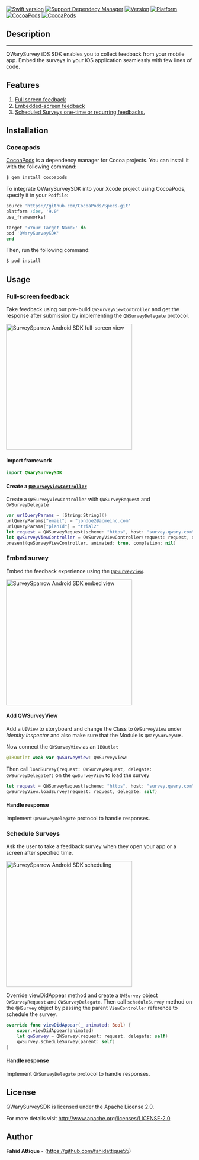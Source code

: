 [![Swift version](https://img.shields.io/badge/swift-5.0-orange.svg?style=flat.svg)](https://img.shields.io/badge/swift-5.0-orange.svg?style=flat.svg)
[![Support Dependecy Manager](https://img.shields.io/badge/support-CocoaPods-red.svg?style=flat.svg)](https://img.shields.io/badge/support-CocoaPods-red.svg?style=flat.svg)
[![Version](https://img.shields.io/cocoapods/v/QWarySurveySDK.svg?style=flat)](http://cocoapods.org/pods/QWarySurveySDK)
[![Platform](https://img.shields.io/cocoapods/p/QWarySurveySDK.svg?style=flat)](http://cocoapods.org/pods/QWarySurveySDK)
[![CocoaPods](https://img.shields.io/cocoapods/dt/QWarySurveySDK.svg)](http://cocoapods.org/pods/QWarySurveySDK)
[![CocoaPods](https://img.shields.io/cocoapods/at/QWarySurveySDK.svg)](http://cocoapods.org/pods/QWarySurveySDK)



## Description
---

QWarySurvey iOS SDK enables you to collect feedback from your mobile app. Embed the surveys in your iOS application seamlessly with few lines of code.

## Features
1. [Full screen feedback](#Full-screen-feedback)
2. [Embedded-screen feedback](#Embed-survey)
3. [Scheduled Surveys one-time or recurring feedbacks.](#Schedule-Surveys)


## Installation

### Cocoapods

[CocoaPods](http://cocoapods.org) is a dependency manager for Cocoa projects. You can install it with the following command:

```bash
$ gem install cocoapods
```


To integrate QWarySurveySDK into your Xcode project using CocoaPods, specify it in your `Podfile`:

```ruby
source 'https://github.com/CocoaPods/Specs.git'
platform :ios, '9.0'
use_frameworks!

target '<Your Target Name>' do
pod 'QWarySurveySDK'
end
```

Then, run the following command:

```bash
$ pod install
```

## Usage

### Full-screen feedback
Take feedback using our pre-build `QWSurveyViewController` and get the response after submission by implementing the `QWSurveyDelegate` protocol.

<img width="340" alt="SurveySparrow Android SDK full-screen view" src="https://user-images.githubusercontent.com/61273614/85126008-37b2a500-b24a-11ea-8b7d-1edd55ecc668.png">

#### Import framework
```swift
import QWarySurveySDK
```
#### Create a [`QWSurveyViewController`](#QWSurveyViewController)
Create a `QWSurveyViewController` with `QWSurveyRequest` and `QWSurveyDelegate`
```swift
var urlQueryParams = [String:String]()
urlQueryParams["email"] = "jondoe2@acmeinc.com"
urlQueryParams["planId"] = "trial2"
let request = QWSurveyRequest(scheme: "https", host: "survey.qwary.com", path: "/form/S_wSzSPnasH9Wc_FT15X0J1BuEcPl5gIZ99rQiotQa8=", params: urlQueryParams)
let qwSurveyViewController = QWSurveyViewController(request: request, delegate: self)
present(qwSurveyViewController, animated: true, completion: nil)
```

### Embed survey 
Embed the feedback experience using the [`QWSurveyView`](#QWSurveyView).

<img width="340" alt="SurveySparrow Android SDK embed view" src="https://user-images.githubusercontent.com/61273614/85125981-2e293d00-b24a-11ea-8468-d56f1035dccb.png">

#### Add QWSurveyView
Add a `UIView` to storyboard and change the Class to `QWSurveyView` under *Identity Inspector* and also make sure that the Module is `QWarySurveySDK`.

Now connect the `QWSurveyView` as an `IBOutlet`
```swift
@IBOutlet weak var qwSurveyView: QWSurveyView!
```
Then call `loadSurvey(request: QWSurveyRequest, delegate: QWSurveyDelegate?)` on the `qwSurveyView` to load the survey
```swift
let request = QWSurveyRequest(scheme: "https", host: "survey.qwary.com", path: "/form/S_wSzSPnasH9Wc_FT15X0J1BuEcPl5gIZ99rQiotQa8=", params: [String:String]())
qwSurveyView.loadSurvey(request: request, delegate: self)
```
#### Handle response
Implement `QWSurveyDelegate` protocol to handle responses.

### Schedule Surveys
Ask the user to take a feedback survey when they open your app or a screen after specified time.

<img width="340" alt="SurveySparrow Android SDK scheduling" src="https://user-images.githubusercontent.com/61273614/85126016-3d0fef80-b24a-11ea-8760-89bf3cca8af4.png">


Override viewDidAppear method and create a `QWSurvey` object `QWSurveyRequest` and `QWSurveyDelegate`. Then call `scheduleSurvey` method on the `QWSurvey` object by passing the parent `ViewController` reference to schedule the survey.
```swift
override func viewDidAppear(_ animated: Bool) {
    super.viewDidAppear(animated)
    let qwSurvey = QWSurvey(request: request, delegate: self)
    qwSurvey.scheduleSurvey(parent: self)
}
```

#### Handle response
Implement `QWSurveyDelegate` protocol to handle responses.


## License

QWarySurveySDK is licensed under the Apache License 2.0.

For more details visit http://www.apache.org/licenses/LICENSE-2.0


## Author

**Fahid Attique** - (https://github.com/fahidattique55)

